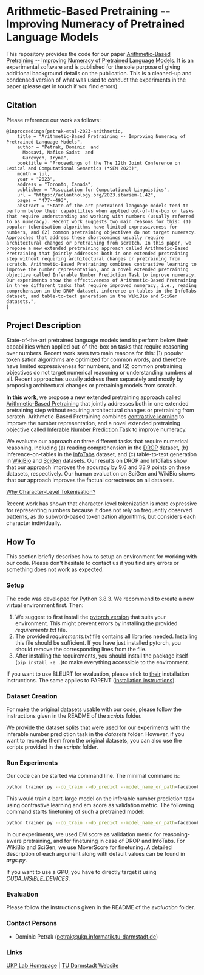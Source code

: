 # Arithmetic-Based Pretraining -- Improving Numeracy of Pretrained Language Models

This repository provides the code for our paper [Arithmetic-Based Pretraining -- Improving Numeracy of Pretrained Language Models](https://arxiv.org/pdf/2205.06733.pdf). It is an experimental software and is published for the sole purpose of giving additional background details on the publication. This is a cleaned-up and condensed version of what was used to conduct the experiments in the paper (please get in touch if you find errors).

## Citation


Please reference our work as follows:
```
@inproceedings{petrak-etal-2023-arithmetic,
    title = "Arithmetic-Based Pretraining -- Improving Numeracy of Pretrained Language Models",
    author = "Petrak, Dominic  and
      Moosavi, Nafise Sadat  and
      Gurevych, Iryna",
    booktitle = "Proceedings of the The 12th Joint Conference on Lexical and Computational Semantics (*SEM 2023)",
    month = jul,
    year = "2023",
    address = "Toronto, Canada",
    publisher = "Association for Computational Linguistics",
    url = "https://aclanthology.org/2023.starsem-1.42",
    pages = "477--493",
    abstract = "State-of-the-art pretrained language models tend to perform below their capabilities when applied out-of-the-box on tasks that require understanding and working with numbers (usually referred to as numeracy). Recent work suggests two main reasons for this: (1) popular tokenisation algorithms have limited expressiveness for numbers, and (2) common pretraining objectives do not target numeracy. Approaches that address these shortcomings usually require architectural changes or pretraining from scratch. In this paper, we propose a new extended pretraining approach called Arithmetic-Based Pretraining that jointly addresses both in one extended pretraining step without requiring architectural changes or pretraining from scratch. Arithmetic-Based Pretraining combines contrastive learning to improve the number representation, and a novel extended pretraining objective called Inferable Number Prediction Task to improve numeracy. Our experiments show the effectiveness of Arithmetic-Based Pretraining in three different tasks that require improved numeracy, i.e., reading comprehension in the DROP dataset, inference-on-tables in the InfoTabs dataset, and table-to-text generation in the WikiBio and SciGen datasets.",
}
```

## Project Description


State-of-the-art pretrained language models tend to perform below their capabilities when applied out-of-the-box on tasks that require
reasoning over numbers. Recent work sees two main reasons for this: (1) popular tokenisation algorithms are optimized for common words, and therefore have limited expressiveness for numbers, and (2) common pretraining objectives do not target numerical reasoning or understanding numbers at all. Recent approaches usually address them separately and mostly by proposing architectural changes or pretraining models from scratch. 

__In this work__, we propose a new extended pretraining approach called <ins>Arithmetic-Based Pretraining</ins> that jointly addresses both in one extended pretraining step without requiring architectural changes or pretraining from scratch. Arithmetic-Based Pretraining combines <ins>contrastive learning</ins> to improve the number representation, and a novel extended pretraining objective called <ins>Inferable Number Prediction Task</ins> to improve numeracy.

We evaluate our approach on three different tasks that require numerical reasoning, including (a) reading comprehension in the <ins>DROP</ins> dataset, (b) inference-on-tables in the
<ins>InfoTabs</ins> dataset, and (c) table-to-text generation in <ins>WikiBio</ins> and <ins>SciGen</ins> datasets. Our results on DROP and InfoTabs show that our approach improves the accuracy by 9.6 and 33.9 points on these datasets, respectively. Our human evaluation on SciGen and WikiBio shows that our approach improves the factual correctness on all datasets.

<ins>Why Character-Level Tokenisation?</ins>

Recent work has shown that character-level tokenization is more expressive for representing numbers because it does not rely on frequently observed patterns, as do subword-based tokenization algorithms, but considers each character individually.

## How To

This section briefly describes how to setup an environment for working with our code. Please don't hesitate to contact us if you find any errors or something does not work as expected. 

### Setup

The code was developed for Python 3.8.3. We recommend to create a new virtual environment first. Then:

1. We suggest to first install the [pytorch version](https://pytorch.org/get-started/locally/) that suits your environment. This might prevent errors by installing the provided _requirements.txt_ file.
2. The provided _requirements.txt_ file contains all libraries needed. Installing this file should be sufficient. If you have just installed pytorch, you should remove the corresponding lines from the file. 
3. After installing the requirements, you should install the package itself (<code>pip install -e .</code>)to make everything accessible to the environment.

If you want to use BLEURT for evaluation, please stick to [their](https://github.com/google-research/bleurt) installation instructions. The same applies to PARENT ([installation instructions](https://github.com/KaijuML/parent)).

### Dataset Creation

For make the original datasets usable with our code, please follow the instructions given in the README of the _scripts_ folder.

We provide the dataset splits that were used for our experiments with the inferable number prediction task in the _datasets_ folder. However, if you want to recreate them from the original datasets, you can also use the scripts provided in the _scripts_ folder.

### Run Experiments

Our code can be started via command line. The minimal command is:
```bash
python trainer.py --do_train --do_predict --model_name_or_path=facebook/bart-large --output_dir=/path/to/output/dir --data_dir=/path/to/data/dir --masked_number_prediction_contrastive --em_score --char_level_representation
```
This would train a bart-large model on the inferable number prediction task using contrastive learning and em score as validation metric. The following command starts finetuning of such a pretrained model:

```bash
python trainer.py --do_train --do_predict --model_name_or_path=facebook/bart-large --output_dir=/path/to/output/dir --data_dir=/path/to/data/dir --finetuning --mover_score --checkpoint_model=/path/to/pretrained/model --char_level_representation
```

In our experiments, we used EM score as validation metric for reasoning-aware pretraining, and for finetuning in case of DROP and InfoTabs. For WikiBio and SciGen, we use MoverScore for finetuning. A detailed description of each argument along with default values can be found in _args.py_.

If you want to use a GPU, you have to directly target it using _CUDA_VISIBLE_DEVICES_.

### Evaluation

Please follow the instructions given in the README of the _evaluation_ folder.

### Contact Persons

- Dominic Petrak (<petrak@ukp.informatik.tu-darmstadt.de>)
  
### Links

[UKP Lab Homepage](https://www.ukp.tu-darmstadt.de/) | [TU Darmstadt Website](https://www.tu-darmstadt.de/index.en.jsp)
